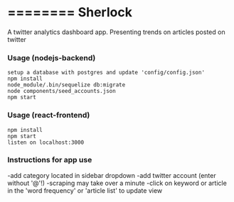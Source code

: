 ========
Sherlock
========

A twitter analytics dashboard app. Presenting trends on articles posted on twitter

### Usage (nodejs-backend)

```
setup a database with postgres and update 'config/config.json'
npm install
node_module/.bin/sequelize db:migrate
node components/seed_accounts.json
npm start
```

### Usage (react-frontend)

```
npm install
npm start
listen on localhost:3000
```

### Instructions for app use
-add category located in sidebar dropdown
-add twitter account (enter without '@'!)
-scraping may take over a minute
-click on keyword or article in the 'word frequency' or 'article list' to update view